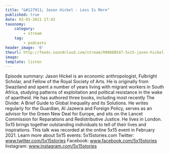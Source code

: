 ```yaml
---
title: "&#127911; Jason Hickel - Less Is More"
published: true
date: 03-03-2021 17:43
taxonomy:
    category:
        - stream
    tag:
        - podcasts
header_image: '0'
theurl: http://feeds.soundcloud.com/stream/990888547-5x15-jason-hickel-less-is-more.mp3
image: 
template: listen
--- 
```

Episode summary: Jason Hickel is an economic anthropologist, Fulbright Scholar, and Fellow of the Royal Society of Arts. He is originally from Swaziland and spent a number of years living with migrant workers in South Africa, studying patterns of exploitation and political resistance in the wake of apartheid. He has authored three books, including most recently The Divide: A Brief Guide to Global Inequality and its Solutions. He writes regularly for the Guardian, Al Jazeera and Foreign Policy, serves as an advisor for the Green New Deal for Europe, and sits on the Lancet Commission for Reparations and Redistributive Justice. He lives in London. 5x15 brings together outstanding individuals to tell of their lives and inspirations. This talk was recorded at the online 5x15 event in February 2021. Learn more about 5x15 events: 5x15stories.com Twitter: www.twitter.com/5x15stories Facebook: www.facebook.com/5x15stories Instagram: www.instagram.com/5x15stories
